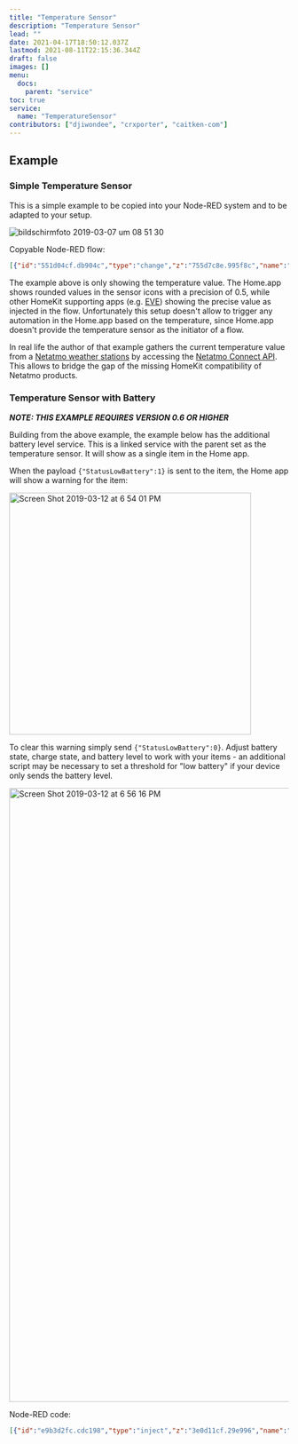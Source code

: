 ```yaml
---
title: "Temperature Sensor"
description: "Temperature Sensor"
lead: ""
date: 2021-04-17T18:50:12.037Z
lastmod: 2021-08-11T22:15:36.344Z
draft: false
images: []
menu:
  docs:
    parent: "service"
toc: true
service:
  name: "TemperatureSensor"
contributors: ["djiwondee", "crxporter", "caitken-com"]
---
```


## Example

### Simple Temperature Sensor

This is a simple example to be copied into your Node-RED system and to be adapted to your setup.

![bildschirmfoto 2019-03-07 um 08 51 30](https://user-images.githubusercontent.com/37173958/53940605-64bf6080-40b6-11e9-8fbc-c0dd84a3cfc6.png)

Copyable Node-RED flow:

```json
[{"id":"551d04cf.db904c","type":"change","z":"755d7c8e.995f8c","name":"Set playoad to HkMsg Temperature","rules":[{"t":"move","p":"payload","pt":"msg","to":"payload.CurrentTemperature","tot":"msg"},{"t":"set","p":"payload.StatusActive","pt":"msg","to":"true","tot":"bool"}],"action":"","property":"","from":"","to":"","reg":false,"x":680,"y":460,"wires":[["1d25e931.f81077"]]},{"id":"1d25e931.f81077","type":"homekit-service","z":"755d7c8e.995f8c","bridge":"e933973b.f891d","name":"Temperature Sensor","serviceName":"TemperatureSensor","topic":"","manufacturer":"Default Manufacturer","model":"Default Model","serialNo":"Default Serial Number","characteristicProperties":"{\n    \"CurrentTemperature\" : 0,\n    \"StatusActive\" : true\n}","x":940,"y":460,"wires":[["ad845a09.a164e"]]},{"id":"575eb49e.792834","type":"comment","z":"755d7c8e.995f8c","name":"Set Payload according to HAP specification","info":"","x":710,"y":400,"wires":[]},{"id":"b8b0c8ca.23abd8","type":"comment","z":"755d7c8e.995f8c","name":"Simulate Temperature Level","info":"","x":220,"y":400,"wires":[]},{"id":"8aa8b3f6.dfbc68","type":"inject","z":"755d7c8e.995f8c","name":"Repeate every 10 sec","topic":"","payload":"true","payloadType":"bool","repeat":"10","crontab":"","once":false,"onceDelay":0.1,"x":200,"y":460,"wires":[["6d31fe18.2648c8"]]},{"id":"6d31fe18.2648c8","type":"random","z":"755d7c8e.995f8c","name":"Random Temperature","low":"-50","high":"50","inte":"false","property":"payload","x":420,"y":460,"wires":[["551d04cf.db904c"]]},{"id":"e933973b.f891d","type":"homekit-bridge","z":"","bridgeName":"Node-Red-HAP-Bridge-01","pinCode":"111-11-111","port":"","allowInsecureRequest":false,"manufacturer":"Default Manufacturer","model":"Default Model","serialNo":"Default Serial Number"}]
```

The example above is only showing the temperature value. The Home.app shows rounded values in the sensor icons with a precision of 0.5, while other HomeKit supporting apps (e.g. [EVE](https://itunes.apple.com/app/elgato-eve/id917695792?mt=8)) showing the precise value as injected in the flow. Unfortunately this setup doesn't allow to trigger any automation in the Home.app based on the temperature, since Home.app doesn't provide the temperature sensor as the initiator of a flow.

In real life the author of that example gathers the current temperature value from a [Netatmo weather stations](https://www.netatmo.com/en-eu/weather?force_locale=en-eu) by accessing the [Netatmo Connect API](https://dev.netatmo.com/en-US/resources/technical/introduction). This allows to bridge the gap of the missing HomeKit compatibility of Netatmo products.

### Temperature Sensor with Battery

_**NOTE: THIS EXAMPLE REQUIRES VERSION 0.6 OR HIGHER**_

Building from the above example, the example below has the additional battery level service. This is a linked service with the parent set as the temperature sensor. It will show as a single item in the Home app.

When the payload `{"StatusLowBattery":1}` is sent to the item, the Home app will show a warning for the item:

<img width="436" alt="Screen Shot 2019-03-12 at 6 54 01 PM" src="https://user-images.githubusercontent.com/38265886/54241690-35668480-44f8-11e9-9d3e-c5cc97b4be32.png">

To clear this warning simply send `{"StatusLowBattery":0}`. Adjust battery state, charge state, and battery level to work with your items - an additional script may be necessary to set a threshold for "low battery" if your device only sends the battery level.

<img width="1106" alt="Screen Shot 2019-03-12 at 6 56 16 PM" src="https://user-images.githubusercontent.com/38265886/54241785-87a7a580-44f8-11e9-8565-7b607b9b7d0d.png">

Node-RED code:

```json
[{"id":"e9b3d2fc.cdc198","type":"inject","z":"3e0d11cf.29e996","name":"Battery 100%","topic":"","payload":"{\"BatteryLevel\":100}","payloadType":"json","repeat":"","crontab":"","once":false,"onceDelay":0.1,"x":150,"y":800,"wires":[["acdee2e7.d9efa8"]]},{"id":"6d22be0a.25e55","type":"change","z":"3e0d11cf.29e996","name":"Set playoad to HkMsg Temperature","rules":[{"t":"move","p":"payload","pt":"msg","to":"payload.CurrentTemperature","tot":"msg"}],"action":"","property":"","from":"","to":"","reg":false,"x":640,"y":660,"wires":[["4753b489.17457c"]]},{"id":"1ff9ab47.bee8b5","type":"comment","z":"3e0d11cf.29e996","name":"Set Payload according to HAP specification","info":"","x":670,"y":600,"wires":[]},{"id":"eb778900.64b058","type":"comment","z":"3e0d11cf.29e996","name":"Simulate Temperature Level","info":"","x":180,"y":600,"wires":[]},{"id":"7ebea38.365fb5c","type":"inject","z":"3e0d11cf.29e996","name":"Repeate every 10 sec","topic":"","payload":"true","payloadType":"bool","repeat":"10","crontab":"","once":false,"onceDelay":0.1,"x":160,"y":660,"wires":[["9b1d1d59.1c89a8"]]},{"id":"9b1d1d59.1c89a8","type":"random","z":"3e0d11cf.29e996","name":"Random Temperature","low":"-50","high":"50","inte":"false","property":"payload","x":380,"y":660,"wires":[["6d22be0a.25e55"]]},{"id":"4753b489.17457c","type":"homekit-service","z":"3e0d11cf.29e996","isParent":true,"bridge":"4adad17b.3ee4a8","parentService":"","name":"Temperature Sensor","serviceName":"TemperatureSensor","topic":"","filter":false,"manufacturer":"Default Manufacturer","model":"Default Model","serialNo":"Default Serial Number","characteristicProperties":"{}","x":940,"y":660,"wires":[[]]},{"id":"8e8b2d9a.b08f38","type":"inject","z":"3e0d11cf.29e996","name":"Battery 70%","topic":"","payload":"{\"BatteryLevel\":70}","payloadType":"json","repeat":"","crontab":"","once":false,"onceDelay":0.1,"x":150,"y":840,"wires":[["acdee2e7.d9efa8"]]},{"id":"b28a9d8b.1ebdc8","type":"inject","z":"3e0d11cf.29e996","name":"Battery 40%","topic":"","payload":"{\"BatteryLevel\":40}","payloadType":"json","repeat":"","crontab":"","once":false,"onceDelay":0.1,"x":150,"y":880,"wires":[["acdee2e7.d9efa8"]]},{"id":"967c2a2c.09ec3","type":"inject","z":"3e0d11cf.29e996","name":"Battery 5%","topic":"","payload":"{\"BatteryLevel\":5}","payloadType":"json","repeat":"","crontab":"","once":false,"onceDelay":0.1,"x":150,"y":920,"wires":[["acdee2e7.d9efa8"]]},{"id":"2f863d43.01130a","type":"inject","z":"3e0d11cf.29e996","name":"Normal Battery","topic":"","payload":"{\"StatusLowBattery\":0}","payloadType":"json","repeat":"","crontab":"","once":false,"onceDelay":0.1,"x":700,"y":740,"wires":[["acdee2e7.d9efa8"]]},{"id":"daab91c1.ceffa","type":"inject","z":"3e0d11cf.29e996","name":"Low Battery","topic":"","payload":"{\"StatusLowBattery\":1}","payloadType":"json","repeat":"","crontab":"","once":false,"onceDelay":0.1,"x":690,"y":780,"wires":[["acdee2e7.d9efa8"]]},{"id":"664d1272.88338c","type":"inject","z":"3e0d11cf.29e996","name":"Charging","topic":"","payload":"{\"ChargingState\":1}","payloadType":"json","repeat":"","crontab":"","once":false,"onceDelay":0.1,"x":700,"y":880,"wires":[["acdee2e7.d9efa8"]]},{"id":"e672ec23.6106c8","type":"inject","z":"3e0d11cf.29e996","name":"Not Charging","topic":"","payload":"{\"ChargingState\":0}","payloadType":"json","repeat":"","crontab":"","once":false,"onceDelay":0.1,"x":710,"y":920,"wires":[["acdee2e7.d9efa8"]]},{"id":"acdee2e7.d9efa8","type":"homekit-service","z":"3e0d11cf.29e996","isParent":false,"bridge":"4adad17b.3ee4a8","parentService":"4753b489.17457c","name":"Temp Battery","serviceName":"BatteryService","topic":"","filter":false,"manufacturer":"Default Manufacturer","model":"Default Model","serialNo":"Default Serial Number","characteristicProperties":"{}","x":970,"y":820,"wires":[[]]},{"id":"cb380cba.a506b8","type":"comment","z":"3e0d11cf.29e996","name":"Send Battery Level","info":"","x":150,"y":740,"wires":[]},{"id":"7e840dd2.3c7b04","type":"comment","z":"3e0d11cf.29e996","name":"Set charging/not charging","info":"","x":490,"y":920,"wires":[]},{"id":"f6e13a0.c08e8c8","type":"comment","z":"3e0d11cf.29e996","name":"Low Battery Warn","info":"","x":490,"y":740,"wires":[]},{"id":"4adad17b.3ee4a8","type":"homekit-bridge","z":"","bridgeName":"release 05","pinCode":"111-11-111","port":"","allowInsecureRequest":false,"manufacturer":"Default Manufacturer","model":"Default Model","serialNo":"Default Serial Number"}]
```

